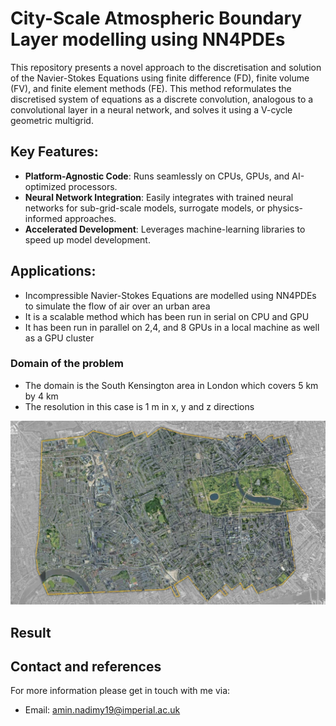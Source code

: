 # City-Scale Atmospheric Boundary Layer modelling using NN4PDEs

This repository presents a novel approach to the discretisation and solution of the Navier-Stokes Equations using finite difference (FD), finite volume (FV), and finite element methods (FE). This method reformulates the discretised system of equations as a discrete convolution, analogous to a convolutional layer in a neural network, and solves it using a V-cycle geometric multigrid.

## Key Features:
- **Platform-Agnostic Code**: Runs seamlessly on CPUs, GPUs, and AI-optimized processors.
- **Neural Network Integration**: Easily integrates with trained neural networks for sub-grid-scale models, surrogate models, or physics-informed approaches.
- **Accelerated Development**: Leverages machine-learning libraries to speed up model development.

## Applications:
- Incompressible Navier-Stokes Equations are modelled using NN4PDEs to simulate the flow of air over an urban area
- It is a scalable method which has been run in serial on CPU and GPU
- It has been run in parallel on 2,4, and 8 GPUs in a local machine as well as a GPU cluster

### Domain of the problem
- The domain is the South Kensington area in London which covers 5 km by 4 km
- The resolution in this case is 1 m in x, y and z directions

![Boundary Layer](Images/South_Kensington.jpg)


## Result


## Contact and references
For more information please get in touch with me via:
- Email: amin.nadimy19@imperial.ac.uk
